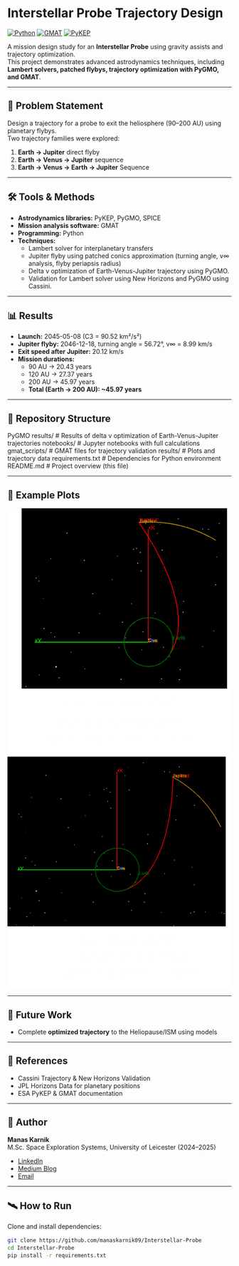 # Interstellar Probe Trajectory Design

[![Python](https://img.shields.io/badge/python-3.10+-blue.svg)](https://www.python.org/) 
[![GMAT](https://img.shields.io/badge/GMAT-trajectory-green)](https://gmatcentral.org) 
[![PyKEP](https://img.shields.io/badge/PyKEP-lambert-orange)](https://esa.github.io/pykep/)

A mission design study for an **Interstellar Probe** using gravity assists and trajectory optimization.  
This project demonstrates advanced astrodynamics techniques, including **Lambert solvers, patched flybys, trajectory optimization with PyGMO, and GMAT**.

---

## 🌌 Problem Statement
Design a trajectory for a probe to exit the heliosphere (90–200 AU) using planetary flybys.  
Two trajectory families were explored:
1. **Earth → Jupiter** direct flyby  
2. **Earth → Venus → Jupiter** sequence
3. **Earth → Venus → Earth → Jupiter** Sequence

---

## 🛠 Tools & Methods
- **Astrodynamics libraries:** PyKEP, PyGMO, SPICE
- **Mission analysis software:** GMAT
- **Programming:** Python
- **Techniques:**  
  - Lambert solver for interplanetary transfers  
  - Jupiter flyby using patched conics approximation (turning angle, v∞ analysis, flyby periapsis radius)  
  - Delta v optimization of Earth-Venus-Jupiter trajectory using PyGMO.  
  - Validation for Lambert solver using New Horizons and PyGMO using Cassini.  

---

## 📊 Results
- **Launch:** 2045-05-08 (C3 = 90.52 km²/s²)  
- **Jupiter flyby:** 2046-12-18, turning angle = 56.72°, v∞ = 8.99 km/s  
- **Exit speed after Jupiter:** 20.12 km/s  
- **Mission durations:**  
  - 90 AU → 20.43 years  
  - 120 AU → 27.37 years  
  - 200 AU → 45.97 years  
  - **Total (Earth → 200 AU): ~45.97 years**

---

## 📂 Repository Structure
PyGMO results/ # Results of delta v optimization of Earth-Venus-Jupiter trajectories
notebooks/ # Jupyter notebooks with full calculations
gmat_scripts/ # GMAT files for trajectory validation
results/ # Plots and trajectory data
requirements.txt # Dependencies for Python environment
README.md # Project overview (this file)


---

## 📸 Example Plots

<p align="centre">
  <img src="results/Earth-Jupiter_C3_138.png" width="500">
  <img src="results/Earth-Jupiter_C3_133.png" width="500">
</p>

---

## 🚀 Future Work
- Complete **optimized trajectory** to the Heliopause/ISM using models  

---

## 📖 References
- Cassini Trajectory & New Horizons Validation  
- JPL Horizons Data for planetary positions  
- ESA PyKEP & GMAT documentation  

---

## 👤 Author
**Manas Karnik**  
M.Sc. Space Exploration Systems, University of Leicester (2024–2025)  
- [LinkedIn](https://www.linkedin.com/in/manaskarnik)  
- [Medium Blog](https://manaskarnik.medium.com)  
- [Email](mailto:manaskarnik09@gmail.com)

---

## 🛰 How to Run
Clone and install dependencies:
```bash
git clone https://github.com/manaskarnik09/Interstellar-Probe
cd Interstellar-Probe
pip install -r requirements.txt
